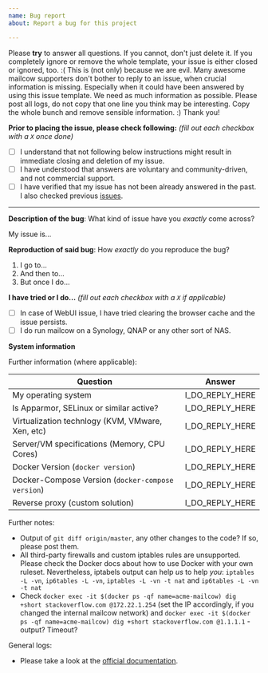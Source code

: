```yaml
---
name: Bug report
about: Report a bug for this project

---
```

<!--
  For community support and other discussions, you are welcome to visit us on our community channels listed at https://mailcow.github.io/mailcow-dockerized-docs/#community-support. For professional commercial support, please check out https://mailcow.github.io/mailcow-dockerized-docs/#commercial-support instead
-->

Please **try** to answer all questions. If you cannot, don't just delete it. If you completely ignore or remove the whole template, your issue is either closed or ignored, too. :( This is (not only) because we are evil. Many awesome mailcow supporters don't bother to reply to an issue, when crucial information is missing. Especially when it could have been answered by using this issue template. We need as much information as possible. Please post all logs, do not copy that one line you think may be interesting. Copy the whole bunch and remove sensible information. :) Thank you!

**Prior to placing the issue, please check following:** *(fill out each checkbox with a `X` once done)*
- [ ] I understand that not following below instructions might result in immediate closing and deletion of my issue.
- [ ] I have understood that answers are voluntary and community-driven, and not commercial support.
- [ ] I have verified that my issue has not been already answered in the past. I also checked previous [issues](https://github.com/mailcow/mailcow-dockerized/issues).

---

**Description of the bug**: What kind of issue have you *exactly* come across?
<!--
  This should be a clear and concise description of what the bug is. What EXACTLY does happen?
  If applicable, add screenshots to help explain your problem. Very useful for bugs in mailcow UI.
  Write your detailed description below.
-->

My issue is...

**Reproduction of said bug**: How *exactly* do you reproduce the bug?
<!--
  Here it is really helpful to know how exactly you are able to reproduce the reported issue.
  Meaning: What are the exact steps - one by one - to get the above described behavior.
  Screenshots can be added, if helpful. Add the text below.
-->

1. I go to...
2. And then to...
3. But once I do...

__I have tried or I do...__ *(fill out each checkbox with a `X` if applicable)*
- [ ] In case of WebUI issue, I have tried clearing the browser cache and the issue persists.
- [ ] I do run mailcow on a Synology, QNAP or any other sort of NAS.

**System information**
<!--
  In this stage we would kindly ask you to attach logs or general system information about your setup.
  Please carefully read the questions and instructions below.
-->

Further information (where applicable):

| Question | Answer |
| --- | --- |
| My operating system | I_DO_REPLY_HERE |
| Is Apparmor, SELinux or similar active? | I_DO_REPLY_HERE |
| Virtualization technlogy (KVM, VMware, Xen, etc) | I_DO_REPLY_HERE |
| Server/VM specifications (Memory, CPU Cores) | I_DO_REPLY_HERE |
| Docker Version (`docker version`) | I_DO_REPLY_HERE |
| Docker-Compose Version (`docker-compose version`) | I_DO_REPLY_HERE |
| Reverse proxy (custom solution) | I_DO_REPLY_HERE |

Further notes:
 - Output of `git diff origin/master`, any other changes to the code? If so, please post them.
 - All third-party firewalls and custom iptables rules are unsupported. Please check the Docker docs about how to use Docker with your own ruleset. Nevertheless, iptabels output can help _us_ to help _you_: `iptables -L -vn`, `ip6tables -L -vn`, `iptables -L -vn -t nat` and `ip6tables -L -vn -t nat `
 - Check `docker exec -it $(docker ps -qf name=acme-mailcow) dig +short stackoverflow.com @172.22.1.254` (set the IP accordingly, if you changed the internal mailcow network) and `docker exec -it $(docker ps -qf name=acme-mailcow) dig +short stackoverflow.com @1.1.1.1` - output? Timeout?
 
 General logs:
- Please take a look at the [official documentation](https://mailcow.github.io/mailcow-dockerized-docs/debug-logs/).
